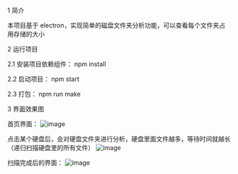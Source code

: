 1 简介

本项目基于 electron，实现简单的磁盘文件夹分析功能，可以查看每个文件夹占用存储的大小

2 运行项目

2.1 安装项目依赖组件： npm install

2.2 启动项目： npm start

2.3 打包： npm run make

3 界面效果图

首页界面：
![image](https://github.com/InsistonTan/FolderAnalysis/assets/46219581/34301720-8acb-4c9a-bc12-f5bc2578e863)


点击某个硬盘后，会对硬盘文件夹进行分析，硬盘里面文件越多，等待时间就越长（递归扫描硬盘里的所有文件）
![image](https://github.com/InsistonTan/FolderAnalysis/assets/46219581/52364f54-a47a-4cb9-8e23-dc1f804efb50)


扫描完成后的界面：
![image](https://github.com/InsistonTan/FolderAnalysis/assets/46219581/bdc1ab06-f5a4-4944-9334-1791a58d1f5d)

